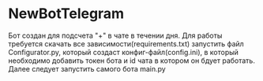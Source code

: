 # NewBotTelegram

  Бот создан для подсчета "+" в чате в течении дня.
Для работы требуется скачать все зависимости(requirements.txt) запустить файл Configurator.py, который создаст конфиг-файл(config.ini),
в который необходимо добавить токен бота и id чата в котором он бдует работать.
Далее следует запустить самого бота main.py

